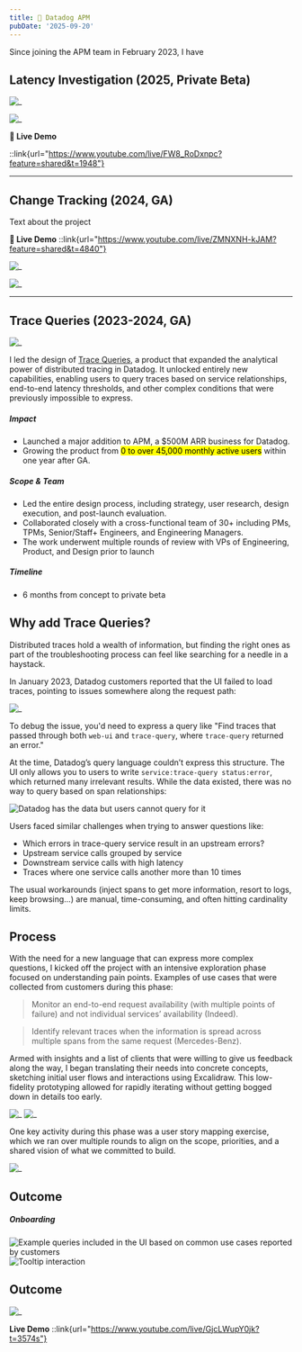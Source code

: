 ```yaml
---
title: 🔺 Datadog APM 
pubDate: '2025-09-20'
---
```


Since joining the APM team in February 2023, I have 



## Latency Investigation (2025, Private Beta) 

![_](./_assets/tracequeries/investigator2.png)

![_](./_assets/tracequeries/investigator3.png)

**🎥 Live Demo**

::link{url="https://www.youtube.com/live/FW8_RoDxnpc?feature=shared&t=1948"}

---

## Change Tracking (2024, GA)

Text about the project

**🎥 Live Demo**
::link{url="https://www.youtube.com/live/ZMNXNH-kJAM?feature=shared&t=4840"}

![_](./_assets/tracequeries/changetracking1.gif)

![_](./_assets/tracequeries/changetracking2.png)

---

## Trace Queries (2023-2024, GA)

![_](./_assets/tracequeries/3.png)

I led the design of [Trace Queries](https://www.datadoghq.com/blog/trace-queries/), a product that expanded the analytical power of distributed tracing in Datadog. It unlocked entirely new capabilities, enabling users to query traces based on service relationships, end-to-end latency thresholds, and other complex conditions that were previously impossible to express.

##### Impact
- Launched a major addition to APM, a $500M ARR business for Datadog.
- Growing the product from <mark>0 to over 45,000 monthly active users</mark> within one year after GA.

##### Scope & Team 
- Led the entire design process, including strategy, user research, design execution, and post-launch evaluation. 
- Collaborated closely with a cross-functional team of 30+ including PMs, TPMs, Senior/Staff+ Engineers, and Engineering Managers.
- The work underwent multiple rounds of review with VPs of Engineering, Product, and Design prior to launch

##### Timeline
- 6 months from concept to private beta 

<!-- ::link{url="https://www.datadoghq.com/blog/trace-queries/"} -->

## Why add Trace Queries?
Distributed traces hold a wealth of information, but finding the right ones as part of the troubleshooting process can feel like searching for a needle in a haystack.

In January 2023, Datadog customers reported that the UI failed to load traces, pointing to issues somewhere along the request path:

![_](./_assets/tracequeries/4.png)

To debug the issue, you'd need to express a query like "Find traces that passed through both `web-ui` and `trace-query`, where `trace-query` returned an error."

At the time, Datadog’s query language couldn’t express this structure. The UI only allows you to users to write `service:trace-query status:error`, which returned many irrelevant results. While the data existed, there was no way to query based on span relationships:

![Datadog has the data but users cannot query for it](./_assets/tracequeries/5.png)

Users faced similar challenges when trying to answer questions like:
- Which errors in trace-query service result in an upstream errors?
- Upstream service calls grouped by service
- Downstream service calls with high latency
- Traces where one service calls another more than 10 times

The usual workarounds (inject spans to get more information, resort to logs, keep browsing...) are manual, time-consuming, and often hitting cardinality limits.


## Process
With the need for a new language that can express more complex questions, I kicked off the project with an intensive exploration phase focused on understanding pain points. Examples of use cases that were collected from customers during this phase:

> Monitor an end-to-end request availability (with multiple points of failure) and not individual services’ availability (Indeed).

> Identify relevant traces when the information is spread across
multiple spans from the same request (Mercedes-Benz).

Armed with insights and a list of clients that were willing to give us feedback along the way, I began translating their needs into concrete concepts, sketching initial user flows and interactions using Excalidraw. This low-fidelity prototyping allowed for rapidly iterating without getting bogged down in details too early.

![_](./_assets/tracequeries/10.png)
![_](./_assets/tracequeries/14.png)

One key activity during this phase was a user story mapping exercise, which we ran over multiple rounds to align on the scope, priorities, and a shared vision of what we committed to build.

![_](./_assets/tracequeries/9.png)

## Outcome

##### Onboarding 
![Example queries included in the UI based on common use cases reported by customers](./_assets/tracequeries/8.png)
![Tooltip interaction](./_assets/tracequeries/9.gif)

## Outcome
![_](./_assets/tracequeries/12.png)

**Live Demo**
::link{url="https://www.youtube.com/live/GjcLWupY0jk?t=3574s"}

